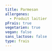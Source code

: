 ```yaml
---
title: Parmesan
allergenes:
  - Produit laitier
pFrais: true
vegetarien: true
vegan: false
sans_lactose: false
type: frais
---
```


